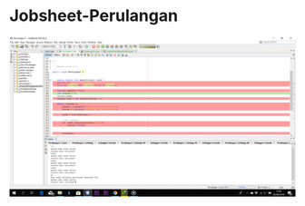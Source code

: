 # Jobsheet-Perulangan
![Alt teks](https://github.com/Richmondjanusrafiiaryanto/Jobsheet-Perulangan/blob/master/Screenshot%20(262).png)
